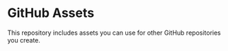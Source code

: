 # GitHub Assets

This repository includes assets you can use for other GitHub repositories you create.
